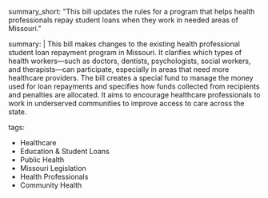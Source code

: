 summary_short: "This bill updates the rules for a program that helps health professionals repay student loans when they work in needed areas of Missouri."

summary: |
  This bill makes changes to the existing health professional student loan repayment program in Missouri. It clarifies which types of health workers—such as doctors, dentists, psychologists, social workers, and therapists—can participate, especially in areas that need more healthcare providers. The bill creates a special fund to manage the money used for loan repayments and specifies how funds collected from recipients and penalties are allocated. It aims to encourage healthcare professionals to work in underserved communities to improve access to care across the state.

tags:
  - Healthcare
  - Education & Student Loans
  - Public Health
  - Missouri Legislation
  - Health Professionals
  - Community Health
